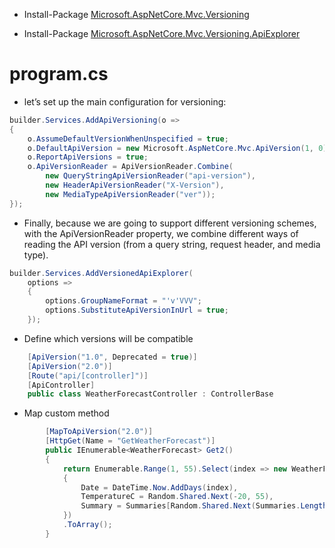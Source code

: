 ﻿

* Install-Package [Microsoft.AspNetCore.Mvc.Versioning](https://www.nuget.org/packages/Microsoft.AspNetCore.Mvc.Versioning/)

* Install-Package [Microsoft.AspNetCore.Mvc.Versioning.ApiExplorer](https://www.nuget.org/packages/Microsoft.AspNetCore.Mvc.Versioning.ApiExplorer/)


# program.cs

* let’s set up the main configuration for versioning:
```C#
builder.Services.AddApiVersioning(o =>
{
    o.AssumeDefaultVersionWhenUnspecified = true;
    o.DefaultApiVersion = new Microsoft.AspNetCore.Mvc.ApiVersion(1, 0);
    o.ReportApiVersions = true;
    o.ApiVersionReader = ApiVersionReader.Combine(
        new QueryStringApiVersionReader("api-version"),
        new HeaderApiVersionReader("X-Version"),
        new MediaTypeApiVersionReader("ver"));
});
```
* Finally, because we are going to support different versioning schemes, with the ApiVersionReader property, we combine different ways of reading the API version (from a query string, request header, and media type).

```C#
builder.Services.AddVersionedApiExplorer(
    options =>
    {
        options.GroupNameFormat = "'v'VVV";
        options.SubstituteApiVersionInUrl = true;
    });
```


* Define which versions will be compatible

```C#
    [ApiVersion("1.0", Deprecated = true)]
    [ApiVersion("2.0")]
    [Route("api/[controller]")]
    [ApiController]
    public class WeatherForecastController : ControllerBase
```

* Map custom method
```C#
        [MapToApiVersion("2.0")]
        [HttpGet(Name = "GetWeatherForecast")]
        public IEnumerable<WeatherForecast> Get2()
        {
            return Enumerable.Range(1, 55).Select(index => new WeatherForecast
            {
                Date = DateTime.Now.AddDays(index),
                TemperatureC = Random.Shared.Next(-20, 55),
                Summary = Summaries[Random.Shared.Next(Summaries.Length)]
            })
            .ToArray();
        }
```